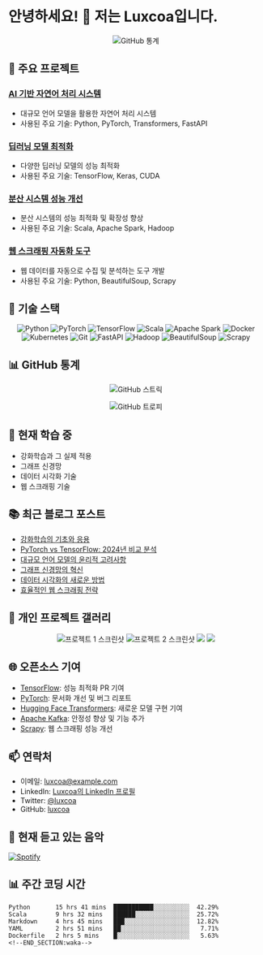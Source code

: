 # 안녕하세요! 👋 저는 Luxcoa입니다.

<p align="center">
  <img src="https://github-readme-stats.vercel.app/api?username=luxcoa&show_icons=true&theme=radical" alt="GitHub 통계" />
</p>

## 🚀 주요 프로젝트

### [AI 기반 자연어 처리 시스템](https://github.com/luxcoa/ai-nlp-system)
- 대규모 언어 모델을 활용한 자연어 처리 시스템
- 사용된 주요 기술: Python, PyTorch, Transformers, FastAPI

### [딥러닝 모델 최적화](https://github.com/luxcoa/deep-learning-optimization)
- 다양한 딥러닝 모델의 성능 최적화
- 사용된 주요 기술: TensorFlow, Keras, CUDA

### [분산 시스템 성능 개선](https://github.com/luxcoa/distributed-system-optimization)
- 분산 시스템의 성능 최적화 및 확장성 향상
- 사용된 주요 기술: Scala, Apache Spark, Hadoop

### [웹 스크래핑 자동화 도구](https://github.com/luxcoa/web-scraping-automation)
- 웹 데이터를 자동으로 수집 및 분석하는 도구 개발
- 사용된 주요 기술: Python, BeautifulSoup, Scrapy

## 💼 기술 스택

<p align="center">
  <img src="https://img.shields.io/badge/Python-3776AB?style=for-the-badge&logo=python&logoColor=white" alt="Python" />
  <img src="https://img.shields.io/badge/PyTorch-EE4C2C?style=for-the-badge&logo=pytorch&logoColor=white" alt="PyTorch" />
  <img src="https://img.shields.io/badge/TensorFlow-FF6F00?style=for-the-badge&logo=tensorflow&logoColor=white" alt="TensorFlow" />
  <img src="https://img.shields.io/badge/Scala-DC322F?style=for-the-badge&logo=scala&logoColor=white" alt="Scala" />
  <img src="https://img.shields.io/badge/Apache_Spark-FFFFFF?style=for-the-badge&logo=apachespark&logoColor=#E35A16" alt="Apache Spark" />
  <img src="https://img.shields.io/badge/Docker-2CA5E0?style=for-the-badge&logo=docker&logoColor=white" alt="Docker" />
  <img src="https://img.shields.io/badge/Kubernetes-326ce5.svg?&style=for-the-badge&logo=kubernetes&logoColor=white" alt="Kubernetes" />
  <img src="https://img.shields.io/badge/Git-F05032?style=for-the-badge&logo=git&logoColor=white" alt="Git" />
  <img src="https://img.shields.io/badge/FastAPI-009688?style=for-the-badge&logo=fastapi&logoColor=white" alt="FastAPI" />
  <img src="https://img.shields.io/badge/Hadoop-66CCFF?style=for-the-badge&logo=apachehadoop&logoColor=white" alt="Hadoop" />
  <img src="https://img.shields.io/badge/BeautifulSoup-3776AB?style=for-the-badge&logo=python&logoColor=white" alt="BeautifulSoup" />
  <img src="https://img.shields.io/badge/Scrapy-FF6F00?style=for-the-badge&logo=scrapy&logoColor=white" alt="Scrapy" />
</p>

## 📊 GitHub 통계

<p align="center">
  <img src="https://github-readme-streak-stats.herokuapp.com/?user=luxcoa&theme=dark" alt="GitHub 스트릭" />
</p>

<p align="center">
  <img src="https://github-profile-trophy.vercel.app/?username=luxcoa&theme=darkhub&column=7" alt="GitHub 트로피" />
</p>

## 🌱 현재 학습 중

- 강화학습과 그 실제 적용
- 그래프 신경망
- 데이터 시각화 기술
- 웹 스크래핑 기술

## 📚 최근 블로그 포스트

<!-- BLOG-POST-LIST:START -->
- [강화학습의 기초와 응용](https://yourblog.com/reinforcement-learning-basics)
- [PyTorch vs TensorFlow: 2024년 비교 분석](https://yourblog.com/pytorch-vs-tensorflow-2024)
- [대규모 언어 모델의 윤리적 고려사항](https://yourblog.com/ethical-considerations-llm)
- [그래프 신경망의 혁신](https://yourblog.com/graph-neural-networks-innovation)
- [데이터 시각화의 새로운 방법](https://yourblog.com/data-visualization-techniques)
- [효율적인 웹 스크래핑 전략](https://yourblog.com/web-scraping-strategies)
<!-- BLOG-POST-LIST:END -->

## 🎨 개인 프로젝트 갤러리

<p align="center">
  <img src="https://via.placeholder.com/300x200?text=프로젝트+1+스크린샷" alt="프로젝트 1 스크린샷" />
  <img src="https://via.placeholder.com/300x200?text=프로젝트+2+스크린샷" alt="프로젝트 2 스크린샷" />
  <img src="https://via.placeholder.com/300x200?text=프로젝트+3+스크린샷" />
  <img src="https://via.placeholder.com/300x200?text=프로젝트+4+스크린샷" />
</p>

## 🌐 오픈소스 기여

- [TensorFlow](https://github.com/tensorflow/tensorflow/pulls?q=author%3Aluxcoa): 성능 최적화 PR 기여
- [PyTorch](https://github.com/pytorch/pytorch/issues?q=author%3Aluxcoa): 문서화 개선 및 버그 리포트
- [Hugging Face Transformers](https://github.com/huggingface/transformers/pulls?q=author%3Aluxcoa): 새로운 모델 구현 기여
- [Apache Kafka](https://github.com/apache/kafka/pulls?q=author%3Aluxcoa): 안정성 향상 및 기능 추가
- [Scrapy](https://github.com/scrapy/scrapy/pulls?q=author%3Aluxcoa): 웹 스크래핑 성능 개선

## 📫 연락처

- 이메일: luxcoa@example.com
- LinkedIn: [Luxcoa의 LinkedIn 프로필](https://www.linkedin.com/in/luxcoa/)
- Twitter: [@luxcoa](https://twitter.com/luxcoa)
- GitHub: [luxcoa](https://github.com/luxcoa)

## 🎵 현재 듣고 있는 음악

[![Spotify](https://novatorem-git-master.luxcoa.vercel.app/api/spotify)](https://open.spotify.com/user/luxcoa)

## 📊 주간 코딩 시간

<!--START_SECTION:waka-->
```text
Python       15 hrs 41 mins  ███████████░░░░░░░░░░  42.29%
Scala        9 hrs 32 mins   ██████░░░░░░░░░░░░░░░  25.72%
Markdown     4 hrs 45 mins   ███░░░░░░░░░░░░░░░░░░  12.82%
YAML         2 hrs 51 mins   ██░░░░░░░░░░░░░░░░░░░   7.71%
Dockerfile   2 hrs 5 mins    █░░░░░░░░░░░░░░░░░░░░   5.63%
<!--END_SECTION:waka-->
